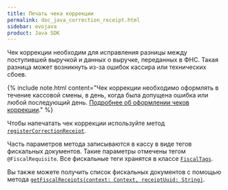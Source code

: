 ```yaml
---
title: Печать чека коррекции
permalink: doc_java_correction_receipt.html
sidebar: evojava
product: Java SDK
---
```


<!-- Новые классы:

* `src/main/java/ru/evotor/framework/core/ContextExt.kt` -- надстройка над стандартным классом контекста приложения. Возможно, понадобится при описании архитектуры и написании концептуальных и базовых разделов.
* `src/main/java/ru/evotor/framework/kkt/FiscalTags.kt` -- новый класс, содержащий фискальные теги.
* `src/main/java/ru/evotor/framework/kkt/api/DocumentRegistrationCallback.kt` -- новый класс колбэка регистрации документов. Документирование не потребуется.
* `src/main/java/ru/evotor/framework/kkt/event/CorrectionReceiptRegistrationRequestedEvent.kt` -- новое событие, которое приходит при запросе регистрации чека коррекции. Необходимо исправить раздел про точки интеграции.
* `src/main/java/ru/evotor/framework/kkt/event/handler/service/KktBacksideIntegrationService.kt` -- какой-то новый класс службы, не знаю зачем нужен. Надо выяснить. Какая-то сложная замута с тем, что помимо обычного приёмника есть ещё какая-то служба. Видимо, она необходима для взаимодействия с Evotor Pos.
* `src/main/java/ru/evotor/framework/payment/AmountOfRubles.kt` -- не знаю зачем нужен.
* `src/main/java/ru/evotor/framework/payment/PaymentMean.kt` -- не знаю зачем нужен.
* `src/main/java/ru/evotor/framework/receipt/correction/CorrectionType.kt` -- новый класс-перечисление типов коррекции (тег 1173).
* `src/main/java/ru/evotor/framework/receipt/position/VatRate.kt` -- новый класс-перечисление ставок НДС.

Изменённые классы:

* `src/main/java/ru/evotor/framework/FiscalDocument.kt` -- все фискальные теги вынесены в новый класс.
* `src/main/java/ru/evotor/framework/counterparties/collaboration/agent_scheme/*.kt` -- участники агентского договора изменены, т.к. фискальные теги выделены в новый класс (см. выше). Возможно, потребуется изменение раздела про агентскую схему.
* `src/main/java/ru/evotor/framework/kkt/FiscalRequisite.kt` -- небольшое изменение в флаге множественных значений фискального реквизита (флаг выделен в companion object). Документирование не потребуется.
* `src/main/java/ru/evotor/framework/kkt/api/KktApi.kt` -- добавлен новый метод регистрации чека коррекции.
* `src/main/java/ru/evotor/framework/receipt/FiscalReceipt.kt` -- изменён, потому что все теги вынесены в отдельный класс. -->

Чек коррекции необходим для исправления разницы между поступившей выручкой и данных о выручке, переданных в ФНС. Такая разница может возникнуть из-за ошибок кассира или технических сбоев.

{% include note.html content="Чек коррекции необходимо оформлять в течение кассовой смены, в день, когда была допущена ошибка или любой последующий день. [Подробнее об оформлении чеков коррекции](https://www.nalog.ru/rn27/news/activities_fts/7636412/)." %}

Чтобы напечатать чек коррекции используйте метод [`registerCorrectionReceipt`](./integration-library/ru/evotor/framework/kkt/api/KktApi.html#registerCorrectionReceipt-context-settlementType-taxationSystem-correctionType-basisForCorrection-prescriptionNumber-correctableSettlementDate-amountPaid-paymentMean-vatRate-correctionDescription-callback-).

Часть параметров метода записываются в кассу в виде тегов фискальных документов. Такие параметры отмечены тегом `@FiscalRequisite`. Все фискальные теги хранятся в классе [`FiscalTags`](./integration-library/ru/evotor/framework/kkt/FiscalTags.html).

Вы также можете получить список фискальных документов с помощью метода [`getFiscalReceipts(context: Context, receiptUuid: String)`](./integration-library/ru/evotor/framework/receipt/ReceiptApi.html#getFiscalReceipts-context-receiptUuid-).
